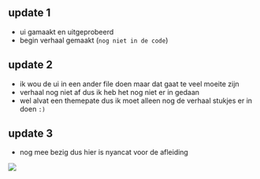 ## update 1
- ui gamaakt en uitgeprobeerd
- begin verhaal gemaakt (` nog niet in de code `)
  

## update 2
- ik wou de ui in een ander file doen maar dat gaat te veel moeite zijn
- verhaal nog niet af dus ik heb het nog niet er in gedaan
- wel alvat een themepate dus ik moet alleen nog de verhaal stukjes er in doen   `:)`

## update 3 
- nog mee bezig dus hier is nyancat voor de afleiding


![](https://i0.wp.com/www.printmag.com/wp-content/uploads/2021/02/4cbe8d_f1ed2800a49649848102c68fc5a66e53mv2.gif?fit=476%2C280&ssl=1)
